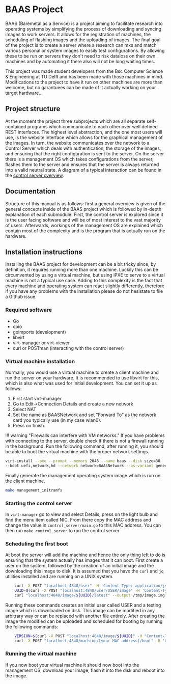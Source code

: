 # BAAS Project

BAAS (Baremetal as a Service) is a project aiming to facilitate research into operating systems by simplifying the process of downloading and syncing images to work servers. It allows for the registration of machines, the scheduling of flashing images and the uploading of images. The final goal of the project is to create a server where a research can mxs and match various personal or system images to easily test configurations. By allowing these to be run on servers they don't need to risk dataloss on their own machines and by automating it there also will not be long waiting times.

This project was made student developers from the Bsc Computer Science & Engineering at TU Delft and has been made with those machines in mind. Modifications to the project to have it run on other machines are more than welcome, but no garantuees can be made of it actually working on your target hardware..

## Project structure
At the moment the project three subprojects which are all separate self-contained programs which communicate to each other over well defined REST interfaces. The highest level abstraction, and the one most users will use, is the website interface which allows for the graphical management of the images. In turn, the website communicates over the network to a Control Server which deals with authentication, the storage of the images, and ensuring that the right configuration is sent to the server. On the server there is a management OS which takes configurations from the server, flashes them to the server and ensures that the server is always returned into a valid neutral state. A diagram of a typical interaction can be found in the [control server overview](control_server/index.md).

## Documentation
Structure of this manual is as follows: first a general overview is given of the general concepts inside of the BAAS project which is followed by in-depth explanation of each submodule. First, the control server is explored since it is the user facing software and will be of most interest to the vast majority of users. Afterwards, workings of the management OS are explained which contain most of the complexity and is the program that is actually run on the hardware.

## Installation instructions
Installing the BAAS project for development can be a bit tricky since, by definition, it requires running more than one machine. Luckily this can be circumvented by using a virtual machine, but using iPXE to serve to a virtual machine is not a typical use case. Adding to this complexity is the fact that every machine and operating system can react slightly differently, therefore if you have any problems with the installation please do not hesistate to file a Github issue.

### Required software
- Go
- cpio
- goimports (development)
- libvirt
- virt-manager or virt-viewer
- curl or POSTman (interacting with the control server)

### Virtual machine installation
Normally, you would use a virtual machine to create a client machine and run the server on your hardware. It is recommended to use libvirt for this, which is also what was used for initial development. You can set it up as follows:

1. First start virt-manager
2. Go to Edit->Connection Details and create a new network
3. Select NAT
4. Set the name as BAASNetwork and set "Forward To" as the network card you typically use (in my case wlan0).
5. Press on finish.

!!! warning "Firewalls can interfere with VM networks."
    If you have problems with connecting to the server, double check if there is not a firewall running in the background.
	Run the following command, after running it, you should be able to boot the virtual machine with the proper network settings.

```sh
virt-install --pxe --prompt --memory 2048 --name baas --disk size=30
--boot uefi,network,hd --network network=BAASNetwork --os-variant generic
```

Finally generate the management operating system image which is run on the client machine.

```sh
make management_initramfs
```

### Starting the control server
In `virt-manager` go to view and select Details, press on the light bulb and find the menu item called NIC. From there copy the MAC address and change the value in `control_server/main.go` to this MAC address. You can then run `make control_server` to run the control server.

### Scheduling the first boot
At boot the server will add the machine and hence the only thing left to do is ensuring that the system actually has images that it can boot. First create a user on the system, followed by the creation of an initial image and the downloading this image to disk. It is assumed that you have the `curl` and `jq` utilities installed and are running on a UNIX system.

```sh
	curl -X POST "localhost:4848/user" -H 'Content-Type: application/json' -d '{"name": "USER", "email": "EMAIL", "role": "user"}'
	UUID=$(curl -X POST "localhost:4848/user/USER/image" -H 'Content-Type: application/json' -d '{"name": "Test image", "DiskUUID": "/dev/sda"}' | jq .UUID | sed 's/\"//g')
	curl "localhost:4848/image/${UUID}/latest" --output /tmp/image.img
```

Running these commands creates an initial user called USER and a testing image which is downloaded on disk. This image can be modified in any arbitrary way or can be replaced with another file entirely. After creating the image the modified can be uploaded and scheduled for booting by running the following commands:

```sh
	VERSION=$(curl -X POST "localhost:4848/image/${UUID}" -H "Content-Type: multipart/form-data" -F "file=@/tmp/image.img" | awk '{print $4}')
	curl -X POST "localhost:4848/machine/[your MAC address]/boot" -H 'Content-Type: application/json' -d "{\"Version\": ${VERSION}, \"ImageUUID\": \"${UUID}\", \"update\": false}"
```

### Running the virtual machine
If you now boot your virtual machine it should now boot into the management OS, download your image, flash it into the disk and reboot into the image.
